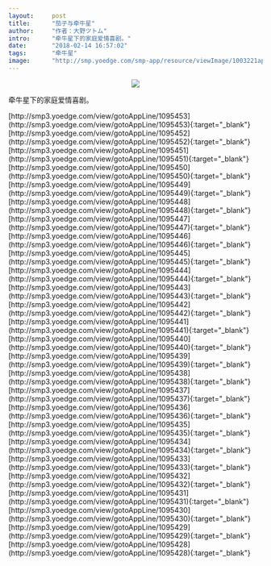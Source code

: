 ```yaml
---
layout:     post
title:      "茄子与牵牛星"
author:     "作者：大野ツトム"
intro:      "牵牛星下的家庭爱情喜剧。"
date:       "2018-02-14 16:57:02"
tags:       "牵牛星"
image:      "http://smp.yoedge.com/smp-app/resource/viewImage/1003221appline.png"
---
```

<div style="text-align: center">
<p><img src="http://smp.yoedge.com/smp-app/resource/viewImage/1003221appline.png"/></p>
</div>
<p class="post-meta">
<span>牵牛星下的家庭爱情喜剧。</span>
</p>
[http://smp3.yoedge.com/view/gotoAppLine/1095453](http://smp3.yoedge.com/view/gotoAppLine/1095453){:target="_blank"}
[http://smp3.yoedge.com/view/gotoAppLine/1095452](http://smp3.yoedge.com/view/gotoAppLine/1095452){:target="_blank"}
[http://smp3.yoedge.com/view/gotoAppLine/1095451](http://smp3.yoedge.com/view/gotoAppLine/1095451){:target="_blank"}
[http://smp3.yoedge.com/view/gotoAppLine/1095450](http://smp3.yoedge.com/view/gotoAppLine/1095450){:target="_blank"}
[http://smp3.yoedge.com/view/gotoAppLine/1095449](http://smp3.yoedge.com/view/gotoAppLine/1095449){:target="_blank"}
[http://smp3.yoedge.com/view/gotoAppLine/1095448](http://smp3.yoedge.com/view/gotoAppLine/1095448){:target="_blank"}
[http://smp3.yoedge.com/view/gotoAppLine/1095447](http://smp3.yoedge.com/view/gotoAppLine/1095447){:target="_blank"}
[http://smp3.yoedge.com/view/gotoAppLine/1095446](http://smp3.yoedge.com/view/gotoAppLine/1095446){:target="_blank"}
[http://smp3.yoedge.com/view/gotoAppLine/1095445](http://smp3.yoedge.com/view/gotoAppLine/1095445){:target="_blank"}
[http://smp3.yoedge.com/view/gotoAppLine/1095444](http://smp3.yoedge.com/view/gotoAppLine/1095444){:target="_blank"}
[http://smp3.yoedge.com/view/gotoAppLine/1095443](http://smp3.yoedge.com/view/gotoAppLine/1095443){:target="_blank"}
[http://smp3.yoedge.com/view/gotoAppLine/1095442](http://smp3.yoedge.com/view/gotoAppLine/1095442){:target="_blank"}
[http://smp3.yoedge.com/view/gotoAppLine/1095441](http://smp3.yoedge.com/view/gotoAppLine/1095441){:target="_blank"}
[http://smp3.yoedge.com/view/gotoAppLine/1095440](http://smp3.yoedge.com/view/gotoAppLine/1095440){:target="_blank"}
[http://smp3.yoedge.com/view/gotoAppLine/1095439](http://smp3.yoedge.com/view/gotoAppLine/1095439){:target="_blank"}
[http://smp3.yoedge.com/view/gotoAppLine/1095438](http://smp3.yoedge.com/view/gotoAppLine/1095438){:target="_blank"}
[http://smp3.yoedge.com/view/gotoAppLine/1095437](http://smp3.yoedge.com/view/gotoAppLine/1095437){:target="_blank"}
[http://smp3.yoedge.com/view/gotoAppLine/1095436](http://smp3.yoedge.com/view/gotoAppLine/1095436){:target="_blank"}
[http://smp3.yoedge.com/view/gotoAppLine/1095435](http://smp3.yoedge.com/view/gotoAppLine/1095435){:target="_blank"}
[http://smp3.yoedge.com/view/gotoAppLine/1095434](http://smp3.yoedge.com/view/gotoAppLine/1095434){:target="_blank"}
[http://smp3.yoedge.com/view/gotoAppLine/1095433](http://smp3.yoedge.com/view/gotoAppLine/1095433){:target="_blank"}
[http://smp3.yoedge.com/view/gotoAppLine/1095432](http://smp3.yoedge.com/view/gotoAppLine/1095432){:target="_blank"}
[http://smp3.yoedge.com/view/gotoAppLine/1095431](http://smp3.yoedge.com/view/gotoAppLine/1095431){:target="_blank"}
[http://smp3.yoedge.com/view/gotoAppLine/1095430](http://smp3.yoedge.com/view/gotoAppLine/1095430){:target="_blank"}
[http://smp3.yoedge.com/view/gotoAppLine/1095429](http://smp3.yoedge.com/view/gotoAppLine/1095429){:target="_blank"}
[http://smp3.yoedge.com/view/gotoAppLine/1095428](http://smp3.yoedge.com/view/gotoAppLine/1095428){:target="_blank"}


